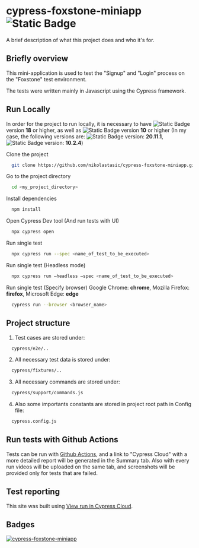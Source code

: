 
# cypress-foxstone-miniapp <img alt="Static Badge" src="https://img.shields.io/badge/cypress.io-black?logo=cypress&logoColor=%2369D3A7">

A brief description of what this project does and who it's for.


## Briefly overview

This mini-application is used to test the "Signup" and "Login" process on the "Foxstone" test environment.

The tests were written mainly in Javascript using the Cypress framework.
## Run Locally

In order for the project to run locally, it is necessary to have <img alt="Static Badge" src="https://img.shields.io/badge/node.js-black?logo=nodedotjs&logoColor=%23339933">
 version **18** or higher, as well as <img alt="Static Badge" src="https://img.shields.io/badge/npm-white?logo=npm&logoColor=%23CB3837">
 version **10** or higher (In my case, the following versions are:
 <img alt="Static Badge" src="https://img.shields.io/badge/node.js-black?logo=nodedotjs&logoColor=%23339933">
 version: **20.11.1**, <img alt="Static Badge" src="https://img.shields.io/badge/npm-white?logo=npm&logoColor=%23CB3837">
 version: **10.2.4**)

Clone the project

```bash
  git clone https://github.com/nikolastasic/cypress-foxstone-miniapp.git
```

Go to the project directory

```bash
  cd <my_project_directory>
```

Install dependencies

```bash
  npm install
```

Open Cypress Dev tool (And run tests with UI)

```bash
  npx cypress open
```

Run single test

```bash
  npx cypress run --spec <name_of_test_to_be_executed>
```

Run single test (Headless mode)

```bash
  npx cypress run –headless –spec <name_of_test_to_be_executed>
```

Run single test (Specify browser)
Google Chrome: **chrome**, Mozilla Firefox: **firefox**, Microsoft Edge: **edge**

```bash
  cypress run --browser <browser_name>
```


## Project structure

1. Test cases are stored under:
```bash
  cypress/e2e/..
```

2. All necessary test data is stored under:
```bash
  cypress/fixtures/..
```

3. All necessary commands are stored under:
```bash
  cypress/support/commands.js
```

4. Also some importants constants are stored in project root path in Config file:
```bash
  cypress.config.js
```





## Run tests with Github Actions

Tests can be run with [Github Actions](https://github.com/nikolastasic/cypress-foxstone-miniapp/actions), and a link to "Cypress Cloud" with a more detailed report will be generated in the Summary tab. Also with every run videos will be uploaded on the same tab, and screenshots will be provided only for tests that are failed.


## Test reporting

This site was built using [View run in Cypress Cloud](https://cloud.cypress.io/projects/rnzhqd/runs?branches=%5B%5D&committers=%5B%5D&flaky=%5B%5D&page=1&status=%5B%5D&tags=%5B%5D&tagsMatch=ANY&timeRange=%7B%22startDate%22%3A%222023-03-13%22%2C%22endDate%22%3A%222024-03-12%22%7D).
## Badges

[![cypress-foxstone-miniapp](https://img.shields.io/endpoint?url=https://cloud.cypress.io/badge/detailed/rnzhqd/master&style=flat&logo=cypress)](https://cloud.cypress.io/projects/rnzhqd/runs)

